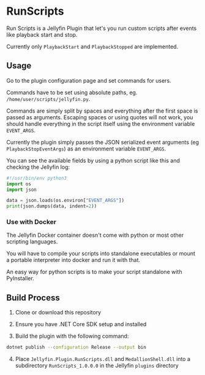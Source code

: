 # RunScripts

Run Scripts is a Jellyfin Plugin that let's you run custom scripts
after events like playback start and stop.

Currently only `PlaybackStart` and `PlaybackStopped` are implemented.


## Usage
Go to the plugin configuration page and set commands for users.

Commands have to be set using absolute paths, eg.
`/home/user/scripts/jellyfin.py`.

Commands are simply split by spaces and everything after the
first space is passed as arguments. Escaping spaces or using quotes
will not work, you should handle everything in the script itself
using the environment variable `EVENT_ARGS`.

Currently the plugin simply passes the JSON serialized event arguments
(eg `PlaybackStopEventArgs`) as an environment variable `EVENT_ARGS`.

You can see the available fields by using a python script like this
and checking the Jellyfin log:
```python
#!/usr/bin/env python3
import os
import json

data = json.loads(os.environ["EVENT_ARGS"])
print(json.dumps(data, indent=2))
```

### Use with Docker
The Jellyfin Docker container doesn't come with python or most other
scripting languages.

You will have to compile your scripts into standalone executables or
mount a portable interpreter into docker and run it with that.

An easy way for python scripts is to make your script standalone with
PyInstaller.


## Build Process

1. Clone or download this repository

2. Ensure you have .NET Core SDK setup and installed

3. Build the plugin with the following command:

```sh
dotnet publish --configuration Release --output bin
```

4. Place `Jellyfin.Plugin.RunScripts.dll` and `MedallionShell.dll` into
a subdirectory `RunScripts_1.0.0.0` in the Jellyfin `plugins` directory
